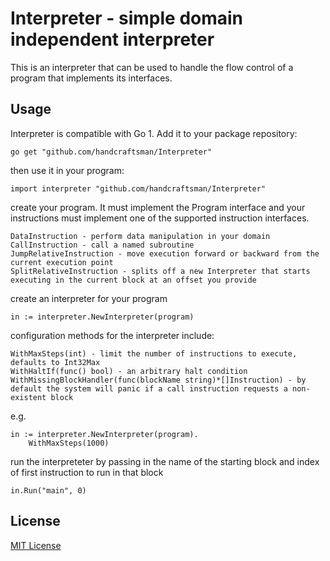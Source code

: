# Interpreter - simple domain independent interpreter

This is an interpreter that can be used to handle the flow control of a program that implements its interfaces.

## Usage

Interpreter is compatible with Go 1. Add it to your package repository:

	go get "github.com/handcraftsman/Interpreter"

then use it in your program:

	import interpreter "github.com/handcraftsman/Interpreter"

create your program. It must implement the Program interface and your instructions must implement one of the supported instruction interfaces.
	
	DataInstruction - perform data manipulation in your domain
	CallInstruction - call a named subroutine
	JumpRelativeInstruction - move execution forward or backward from the current execution point
	SplitRelativeInstruction - splits off a new Interpreter that starts executing in the current block at an offset you provide
	
create an interpreter for your program

	in := interpreter.NewInterpreter(program)
	
configuration methods for the interpreter include:
	
	WithMaxSteps(int) - limit the number of instructions to execute, defaults to Int32Max
	WithHaltIf(func() bool) - an arbitrary halt condition
	WithMissingBlockHandler(func(blockName string)*[]Instruction) - by default the system will panic if a call instruction requests a non-existent block

e.g.
	
	in := interpreter.NewInterpreter(program).
		WithMaxSteps(1000)
	
run the interpreteter by passing in the name of the starting block and index of first instruction to run in that block

	in.Run("main", 0)

	
## License		

[MIT License](http://www.opensource.org/licenses/mit-license.php)
